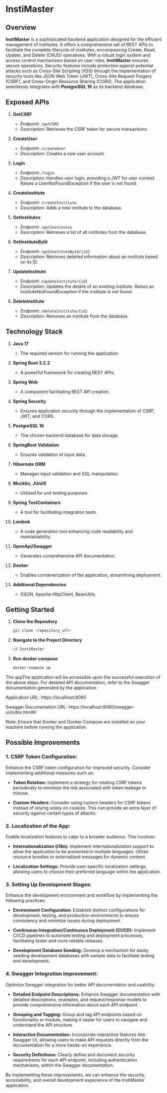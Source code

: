# InstiMaster

## Overview

**InstiMaster** is a sophisticated backend application designed for the efficient management of institutes. It offers a comprehensive set of REST APIs to facilitate the complete lifecycle of institutes, encompassing Create, Read, Update, and Delete (CRUD) operations. With a robust login system and access control mechanisms based on user roles, **InstiMaster** ensures secure operations. Security features include protection against potential attacks such as Cross-Site Scripting (XSS) through the implementation of security tools like JSON Web Token (JWT), Cross-Site Request Forgery (CSRF), and Cross-Origin Resource Sharing (CORS). The application seamlessly integrates with **PostgreSQL 16** as its backend database.

## Exposed APIs

1. **GetCSRF**
    - *Endpoint*: `/getCSRF`
    - *Description*: Retrieves the CSRF token for secure transactions.

2. **CreateUser**
    - *Endpoint*: `/createUser`
    - *Description*: Creates a new user account.

3. **Login**
    - *Endpoint*: `/login`
    - *Description*: Handles user login, providing a JWT for user context. Raises a UserNotFoundException if the user is not found.

4. **CreateInstitute**
    - *Endpoint*: `/createInstitute`
    - *Description*: Adds a new institute to the database.

5. **GetInstitutes**
    - *Endpoint*: `/getInstitutes`
    - *Description*: Retrieves a list of all institutes from the database.

6. **GetInstituteById**
    - *Endpoint*: `/getInstituteById/{id}`
    - *Description*: Retrieves detailed information about an institute based on its ID.

7. **UpdateInstitute**
    - *Endpoint*: `/updateInstitute/{id}`
    - *Description*: Updates the details of an existing institute. Raises an InstituteNotFoundException if the institute is not found.

8. **DeleteInstitute**
    - *Endpoint*: `/deleteInstitute/{id}`
    - *Description*: Removes an institute from the database.

## Technology Stack

1. **Java 17**
    - The required version for running the application.

2. **Spring Boot 3.2.2**
    - A powerful framework for creating REST APIs.

3. **Spring Web**
    - A component facilitating REST API creation.

4. **Spring Security**
    - Ensures application security through the implementation of CSRF, JWT, and CORS.

5. **PostgreSQL 16**
    - The chosen backend database for data storage.

6. **SpringBoot Validation**
    - Ensures validation of input data.

7. **Hibernate ORM**
    - Manages input validation and SQL manipulation.

8. **Mockito, JUnit5**
    - Utilized for unit testing purposes.

9. **Spring TestContainers**
    - A tool for facilitating integration tests.

10. **Lombok**
    - A code generation tool enhancing code readability and maintainability.

11. **OpenApi/Swagger**
    - Generates comprehensive API documentation.

12. **Docker**
    - Enables containerization of the application, streamlining deployment.

13. **Additional Dependencies**
    - GSON, Apache HttpClient, BeanUtils.

## Getting Started

1. **Clone the Repository**
   ```bash
   git clone <repository_url>
   ```
2. **Navigate to the Project Directory**
   ```bash
   cd InstiMaster
   ```
3. **Run docker compose**
    ```bash
   docker-compose up
   ```
The appThe application will be accessible upon the successful execution of the above steps. 
For detailed API documentation, refer to the Swagger documentation generated by the application.

Application URL: https://localhost:8080

Swagger Documentation URL: https://localhost:8080/swagger-ui/index.html#/

Note: Ensure that Docker and Docker Compose are installed on your machine before running the application.

## Possible Improvements

### 1. CSRF Token Configuration:

Enhance the CSRF token configuration for improved security. Consider implementing additional measures such as:

- **Token Rotation:** Implement a strategy for rotating CSRF tokens periodically to minimize the risk associated with token leakage or misuse.

- **Custom Headers:** Consider using custom headers for CSRF tokens instead of relying solely on cookies. This can provide an extra layer of security against certain types of attacks.

### 2. Localization of the App:

Enable localization features to cater to a broader audience. This involves:

- **Internationalization (i18n):** Implement internationalization support to allow the application to be presented in multiple languages. Utilize resource bundles or externalized messages for dynamic content.

- **Localization Settings:** Provide user-specific localization settings, allowing users to choose their preferred language within the application.

### 3. Setting Up Development Stages:

Enhance the development environment and workflow by implementing the following practices:

- **Environment Configuration:** Establish distinct configurations for development, testing, and production environments to ensure consistency and minimize issues during deployment.

- **Continuous Integration/Continuous Deployment (CI/CD):** Implement CI/CD pipelines to automate testing and deployment processes, facilitating faster and more reliable releases.

- **Development Database Seeding:** Develop a mechanism for easily seeding development databases with sample data to facilitate testing and development.

### 4. Swagger Integration Improvement:

Optimize Swagger integration for better API documentation and usability:

- **Detailed Endpoint Descriptions:** Enhance Swagger documentation with detailed descriptions, examples, and request/response models to provide comprehensive information about each API endpoint.

- **Grouping and Tagging:** Group and tag API endpoints based on functionality or module, making it easier for users to navigate and understand the API structure.

- **Interactive Documentation:** Incorporate interactive features into Swagger UI, allowing users to make API requests directly from the documentation for a more hands-on experience.

- **Security Definitions:** Clearly define and document security requirements for each API endpoint, including authentication mechanisms, within the Swagger documentation.

By implementing these improvements, we can enhance the security, accessibility, and overall development experience of the InstiMaster application.
